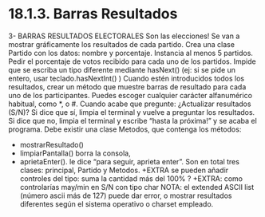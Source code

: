 # 18.1.3. Barras Resultados

3- BARRAS RESULTADOS ELECTORALES
Son las elecciones! Se van a mostrar gráficamente los resultados de cada partido.
Crea una clase Partido con los datos: nombre y porcentaje. Instancia al menos 5 partidos.
Pedir el porcentaje de votos recibido para cada uno de los partidos. Impide que se escriba un tipo diferente mediante hasNext() (ej: si se pide un entero, usar teclado.hasNextInt() )
Cuando estén introducidos todos los resultados, crear un método que muestre barras de resultado para cada uno de los participantes. Puedes escoger cualquier carácter alfanumérico habitual, como *, o #.
Cuando acabe que pregunte: ¿Actualizar resultados (S/N)? Si dice que sí, limpia el terminal y vuelve a preguntar los resultados. Si dice que no, limpia el terminal y escribe “hasta la próxima!” y se acaba el programa. Debe existir una clase Metodos, que contenga los métodos:
- mostrarResultado()
- limpiarPantalla() borra la consola,
- aprietaEnter(). le dice “para seguir, aprieta enter”.
Son en total tres clases: principal, Partido y Metodos.
+EXTRA se pueden añadir controles del tipo: suma la cantidad más del 100% ?
+EXTRA: como controlarías may/min en S/N con tipo char
NOTA: el extended ASCII list (número ascii más de 127) puede dar error, o mostrar resultados diferentes según el sistema operativo o charset empleado.


